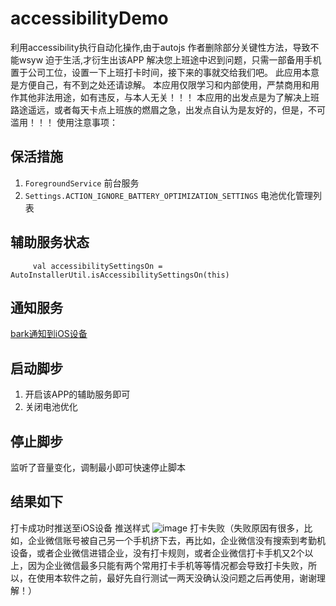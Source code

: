 # accessibilityDemo
利用accessibility执行自动化操作,由于autojs 作者删除部分关键性方法，导致不能wsyw
迫于生活,才衍生出该APP
解决您上班途中迟到问题，只需一部备用手机置于公司工位，设置一下上班打卡时间，接下来的事就交给我们吧。 此应用本意是方便自己，有不到之处还请谅解。 本应用仅限学习和内部使用，严禁商用和用作其他非法用途，如有违反，与本人无关！！！ 本应用的出发点是为了解决上班路途遥远，或者每天卡点上班族的燃眉之急，出发点自认为是友好的，但是，不可滥用！！！ 使用注意事项：

## 保活措施
1. `ForegroundService` 前台服务
2. `Settings.ACTION_IGNORE_BATTERY_OPTIMIZATION_SETTINGS` 电池优化管理列表

## 辅助服务状态
```
     val accessibilitySettingsOn = AutoInstallerUtil.isAccessibilitySettingsOn(this)

```
## 通知服务
[bark通知到iOS设备](https://github.com/Finb/Bark)


## 启动脚步
1. 开启该APP的辅助服务即可
2. 关闭电池优化


## 停止脚步
监听了音量变化，调制最小即可快速停止脚本

##  结果如下
打卡成功时推送至iOS设备
推送样式
![image](https://camo.githubusercontent.com/9c3264a2ab464ec9d483cc65797c045576b29618c7e195ecb0d387ded71dd9e0/687474703a2f2f7778342e73696e61696d672e636e2f6d773639302f303036306c6d37546c7931673062746a6867696d696a33306b753061363076312e6a7067)
打卡失败（失败原因有很多，比如，企业微信账号被自己另一个手机挤下去，再比如，企业微信没有搜索到考勤机设备，或者企业微信进错企业，没有打卡规则，或者企业微信打卡手机又2个以上，因为企业微信最多只能有两个常用打卡手机等等情况都会导致打卡失败，所以，在使用本软件之前，最好先自行测试一两天没确认没问题之后再使用，谢谢理解！）